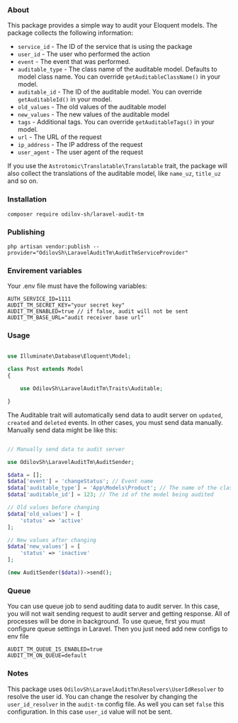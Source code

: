 ### About

This package provides a simple way to audit your Eloquent models.
The package collects the following information:

- `service_id` - The ID of the service that is using the package
- `user_id` - The user who performed the action
- `event` - The event that was performed.
- `auditable_type` - The class name of the auditable model. Defaults to model class name. You can override `getAuditableClassName()` in your model.
- `auditable_id` - The ID of the auditable model. You can override `getAuditableId()` in your model.
- `old_values` - The old values of the auditable model
- `new_values` - The new values of the auditable model
- `tags` - Additional tags. You can override `getAuditableTags()` in your model.
- `url` - The URL of the request
- `ip_address` - The IP address of the request
- `user_agent` - The user agent of the request

If you use the `Astrotomic\Translatable\Translatable` trait, the package will also collect the translations of the auditable model, like `name_uz`, `title_uz` and so on.


### Installation

```shell
composer require odilov-sh/laravel-audit-tm
```
### Publishing
    
```shell
php artisan vendor:publish --provider="OdilovSh\LaravelAuditTm\AuditTmServiceProvider"
```
### Envirement variables
Your .env file must have the following variables:
```dotenv
AUTH_SERVICE_ID=1111
AUDIT_TM_SECRET_KEY="your secret key"
AUDIT_TM_ENABLED=true // if false, audit will not be sent
AUDIT_TM_BASE_URL="audit receiver base url"
```

### Usage

```php

use Illuminate\Database\Eloquent\Model;

class Post extends Model
{

    use OdilovSh\LaravelAuditTm\Traits\Auditable;

}

```

The Auditable trait will automatically send data to audit server on `updated`, `created` and `deleted` events. In other cases, you must send data manually. Manually send data might be like this:

```php

// Manually send data to audit server

use OdilovSh\LaravelAuditTm\AuditSender;

$data = [];
$data['event'] = 'changeStatus'; // Event name
$data['auditable_type'] = 'App\Models\Product'; // The name of the class being audited
$data['auditable_id'] = 123; // The id of the model being audited

// Old values before changing
$data['old_values'] = [
    'status' => 'active'
];

// New values after changing
$data['new_values'] = [
    'status' => 'inactive'
];

(new AuditSender($data))->send();
```

### Queue
You can use queue job to send auditing data to audit server. In this case, you will not wait sending request to audit server and getting response. All of processes will be done in background. To use queue, first you must configure queue settings in Laravel. Then you just need add new configs to env file
```dotenv
AUDIT_TM_QUEUE_IS_ENABLED=true
AUDIT_TM_ON_QUEUE=default
```

### Notes
This package uses `OdilovSh\LaravelAuditTm\Resolvers\UserIdResolver` to resolve the user id. You can change the resolver by changing the `user_id_resolver` in the `audit-tm` config file. As well you can set `false` this configuration. In this case `user_id` value will not be sent. 

